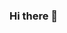 ### Hi there 👋

<!-- ![test-typing](https://user-images.githubusercontent.com/85207872/129660468-aa017019-6ffa-4373-a44b-5483d5ebcde0.gif) -->

<!--
**Catfish30/Catfish30** is a ✨ _special_ ✨ repository because its `README.md` (this file) appears on your GitHub profile.

Here are some ideas to get you started:

- 🔭 I’m currently working on ...
- 🌱 I’m currently learning ...
- 👯 I’m looking to collaborate on ...
- 🤔 I’m looking for help with ...
- 💬 Ask me about ...
- 📫 How to reach me: ...
- 😄 Pronouns: ...
- ⚡ Fun fact: ...
-->
